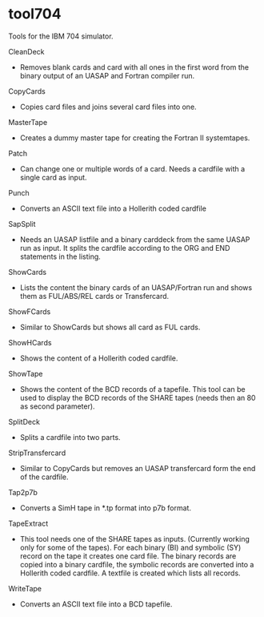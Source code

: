 # tool704
Tools for the IBM 704 simulator.

CleanDeck
  - Removes blank cards and card with all ones in the first word from the binary output of an UASAP and Fortran compiler run.
  
CopyCards
  - Copies card files and joins several card files into one.
  
MasterTape
  - Creates a dummy master tape for creating the Fortran II systemtapes.
  
Patch
  - Can change one or multiple words of a card. Needs a cardfile with a single card as input.
  
Punch
  - Converts an ASCII text file into a Hollerith coded cardfile  
  
SapSplit
  - Needs an UASAP listfile and a binary carddeck from the same UASAP run as input. It splits the cardfile according to the ORG and END statements in the listing.
  
ShowCards
  - Lists the content the binary cards of an UASAP/Fortran run and shows them as FUL/ABS/REL cards or Transfercard.
  
ShowFCards
  - Similar to ShowCards but shows all card as FUL cards.
  
ShowHCards
  - Shows the content of a Hollerith coded cardfile.
  
ShowTape
  - Shows the content of the BCD records of a tapefile. This tool can be used to display the BCD records of the SHARE tapes (needs then an 80 as second parameter).
  
SplitDeck
  - Splits a cardfile into two parts.
  
StripTransfercard
  - Similar to CopyCards but removes an UASAP transfercard form the end of the cardfile.

Tap2p7b
  - Converts a SimH tape in *.tp format into p7b format.

TapeExtract
  - This tool needs one of the SHARE tapes as inputs.  (Currently working only for some of the tapes).  For each binary (BI) and symbolic (SY) record on the tape it creates one card file.
  The binary records are copied into a binary cardfile, the symbolic records are converted into a Hollerith coded cardfile.  A textfile is created which lists all records. 
  
WriteTape
  - Converts an ASCII text file into a BCD tapefile.
